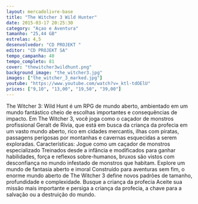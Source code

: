 ```yaml
---
layout: mercadolivre-base
title: "The Witcher 3 Wild Hunter"
date: 2015-03-17 20:25:30
category: "Açao e Aventura"
tamanho: "25,44 GB"
estrelas: 4,5
desenvolvedor: "CD PROJEKT "
editor: "CD PROJEKT SA"
tempo_campanha: 40
tempo_completo: 81
cover: "thewitcher3wildhunt.png"
background_image: "the_witcher3.jpg"
images: ["the_witcher_3_marked.jpg"]
youtube: "https://www.youtube.com/watch?v=_ktl-tdOElU"
prices: ["9,10", "13,00", "19,50", "39,00"]
---
```


The Witcher 3: Wild Hunt é um RPG de mundo aberto, ambientado em um mundo fantástico cheio de escolhas importantes e consequências de impacto. Em The Witcher 3, você joga como o caçador de monstros profissional Geralt de Rívia, que está em busca da criança da profecia em um vasto mundo aberto, rico em cidades mercantis, ilhas com piratas, passagens perigosas por montanhas e cavernas esquecidas a serem exploradas. Características: Jogue como um caçador de monstros especializado Treinados desde a infância e modificados para ganhar habilidades, força e reflexos sobre-humanos, bruxos são vistos com desconfiança no mundo infestado de monstros que habitam. Explore um mundo de fantasia aberto e imoral Construído para aventuras sem fim, o enorme mundo aberto de The Witcher 3 define novos padrões de tamanho, profundidade e complexidade. Busque a criança da profecia Aceite sua missão mais importante e persiga a criança da profecia, a chave para a salvação ou a destruição do mundo.
